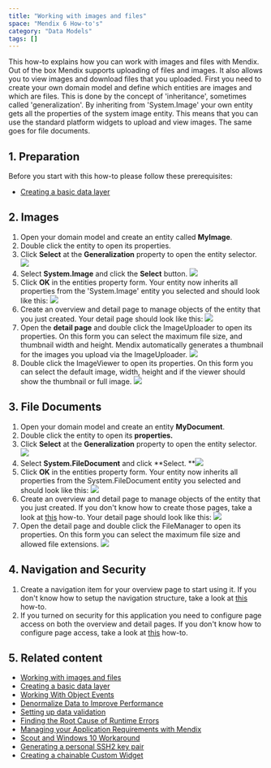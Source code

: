 ```yaml
---
title: "Working with images and files"
space: "Mendix 6 How-to's"
category: "Data Models"
tags: []
---
```

This how-to explains how you can work with images and files with Mendix. Out of the box Mendix supports uploading of files and images. It also allows you to view images and download files that you uploaded. First you need to create your own domain model and define which entities are images and which are files. This is done by the concept of 'inheritance', sometimes called 'generalization'. By inheriting from 'System.Image' your own entity gets all the properties of the system image entity. This means that you can use the standard platform widgets to upload and view images. The same goes for file documents.

## 1. Preparation

Before you start with this how-to please follow these prerequisites:

*   [Creating a basic data layer](/howto6/create-a-basic-data-layer)

## 2\. Images

1.  Open your domain model and create an entity called **MyImage**.
2.  Double click the entity to open its properties.
3.  Click **Select** at the **Generalization** property to open the entity selector.
    ![](attachments/18448741/18582124.png)
4.  Select **System.Image** and click the **Select** button.
    ![](attachments/18448741/18582123.png)
5.  Click **OK** in the entities property form. Your entity now inherits all properties from the 'System.Image' entity you selected and should look like this:
    ![](attachments/18448741/18582136.png)
6.  Create an overview and detail page to manage objects of the entity that you just created. Your detail page should look like this:
    ![](attachments/18448741/18582131.png)
7.  Open the **detail page** and double click the ImageUploader to open its properties. On this form you can select the maximum file size, and thumbnail width and height. Mendix automatically generates a thumbnail for the images you upload via the ImageUploader.
    ![](attachments/18448741/18582130.png)
8.  Double click the ImageViewer to open its properties. On this form you can select the default image, width, height and if the viewer should show the thumbnail or full image.
    ![](attachments/18448741/18582129.png)

## 3\. File Documents

1.  Open your domain model and create an entity **MyDocument**.
2.  Double click the entity to open its **properties.**
3.  Click **Select** at the **Generalization** property to open the entity selector.
    ![](attachments/18448741/18582128.png)
4.  Select **System.FileDocument** and click **Select.
    **![](attachments/18448741/18582127.png)
5.  Click **OK** in the entities property form. Your entity now inherits all properties from the System.FileDocument entity you selected and should look like this:
    ![](attachments/18448741/18582126.png)
6.  Create an overview and detail page to manage objects of the entity that you just created. If you don't know how to create those pages, take a look at [this](/howto6/create-your-first-two-overview-and-detail-pages) how-to. Your detail page should look like this:
    ![](attachments/18448741/18582125.png)
7.  Open the detail page and double click the FileManager to open its properties. On this form you can select the maximum file size and allowed file extensions.
    ![](attachments/18448741/18582122.png)

## 4\. Navigation and Security

1.  Create a navigation item for your overview page to start using it. If you don't know how to setup the navigation structure, take a look at [this](/howto6/setting-up-the-navigation-structure) how-to.
2.  If you turned on security for this application you need to configure page access on both the overview and detail pages. If you don't know how to configure page access, take a look at [this](/howto6/create-a-secure-app) how-to.

## 5\. Related content

*   [Working with images and files](/howto6/working-with-images-and-files)
*   [Creating a basic data layer](/howto6/create-a-basic-data-layer)
*   [Working With Object Events](/howto6/working-with-object-events)
*   [Denormalize Data to Improve Performance](/howto6/denormalize-data-to-improve-performance)
*   [Setting up data validation](/howto6/setting-up-data-validation)
*   [Finding the Root Cause of Runtime Errors](/howto6/finding-the-root-cause-of-runtime-errors)
*   [Managing your Application Requirements with Mendix](/howto6/managing-your-application-requirements-with-mendix)
*   [Scout and Windows 10 Workaround](/howto6/scout-and-windows-10-workaround)
*   [Generating a personal SSH2 key pair](/howto6/generating-a-personal-ssh2-key-pair)
*   [Creating a chainable Custom Widget](/howto6/create-a-chainable-custom-widget)
